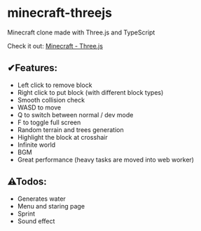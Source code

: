 # minecraft-threejs

Minecraft clone made with Three.js and TypeScript

Check it out: [Minecraft - Three.js](https://mc.yuleiz.com/)

## ✔Features:

- Left click to remove block
- Right click to put block (with different block types)
- Smooth collision check
- WASD to move
- Q to switch between normal / dev mode
- F to toggle full screen
- Random terrain and trees generation
- Highlight the block at crosshair
- Infinite world
- BGM
- Great performance (heavy tasks are moved into web worker)

## ⚠Todos:

- Generates water
- Menu and staring page
- Sprint
- Sound effect
